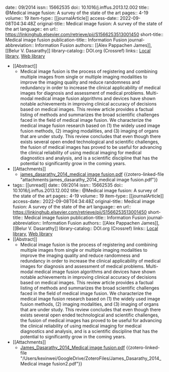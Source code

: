 date:: 09/2014
issn:: 15662535
doi:: 10.1016/j.inffus.2013.12.002
title:: @Medical image fusion: A survey of the state of the art
pages:: 4-19
volume:: 19
item-type:: [[journalArticle]]
access-date:: 2022-09-08T04:34:48Z
original-title:: Medical image fusion: A survey of the state of the art
language:: en
url:: https://linkinghub.elsevier.com/retrieve/pii/S1566253513001450
short-title:: Medical image fusion
publication-title:: Information Fusion
journal-abbreviation:: Information Fusion
authors:: [[Alex Pappachen James]], [[Belur V. Dasarathy]]
library-catalog:: DOI.org (Crossref)
links:: [Local library](zotero://select/library/items/X7JIRRCT), [Web library](https://www.zotero.org/users/6786528/items/X7JIRRCT)

- [[Abstract]]
	- Medical image fusion is the process of registering and combining multiple images from single or multiple imaging modalities to improve the imaging quality and reduce randomness and redundancy in order to increase the clinical applicability of medical images for diagnosis and assessment of medical problems. Multi-modal medical image fusion algorithms and devices have shown notable achievements in improving clinical accuracy of decisions based on medical images. This review article provides a factual listing of methods and summarizes the broad scientific challenges faced in the field of medical image fusion. We characterize the medical image fusion research based on (1) the widely used image fusion methods, (2) imaging modalities, and (3) imaging of organs that are under study. This review concludes that even though there exists several open ended technological and scientific challenges, the fusion of medical images has proved to be useful for advancing the clinical reliability of using medical imaging for medical diagnostics and analysis, and is a scientific discipline that has the potential to significantly grow in the coming years.
- [[Attachments]]
	- [james_dasarathy_2014_medical image fusion.pdf](zotero://select/library/items/3ZVVYK2L) {{zotero-linked-file "attachments:james_dasarathy_2014_medical image fusion.pdf"}}
- tags:: [[unread]]
  date:: 09/2014
  issn:: 15662535
  doi:: 10.1016/j.inffus.2013.12.002
  title:: @Medical image fusion: A survey of the state of the art
  pages:: 4-19
  volume:: 19
  item-type:: [[journalArticle]]
  access-date:: 2022-09-08T04:34:48Z
  original-title:: Medical image fusion: A survey of the state of the art
  language:: en
  url:: https://linkinghub.elsevier.com/retrieve/pii/S1566253513001450
  short-title:: Medical image fusion
  publication-title:: Information Fusion
  journal-abbreviation:: Information Fusion
  authors:: [[Alex Pappachen James]], [[Belur V. Dasarathy]]
  library-catalog:: DOI.org (Crossref)
  links:: [Local library](zotero://select/library/items/X7JIRRCT), [Web library](https://www.zotero.org/users/6786528/items/X7JIRRCT)
- [[Abstract]]
	- Medical image fusion is the process of registering and combining multiple images from single or multiple imaging modalities to improve the imaging quality and reduce randomness and redundancy in order to increase the clinical applicability of medical images for diagnosis and assessment of medical problems. Multi-modal medical image fusion algorithms and devices have shown notable achievements in improving clinical accuracy of decisions based on medical images. This review article provides a factual listing of methods and summarizes the broad scientific challenges faced in the field of medical image fusion. We characterize the medical image fusion research based on (1) the widely used image fusion methods, (2) imaging modalities, and (3) imaging of organs that are under study. This review concludes that even though there exists several open ended technological and scientific challenges, the fusion of medical images has proved to be useful for advancing the clinical reliability of using medical imaging for medical diagnostics and analysis, and is a scientific discipline that has the potential to significantly grow in the coming years.
- [[Attachments]]
	- [James_Dasarathy_2014_Medical image fusion.pdf](zotero://select/library/items/5A5FF6XB) {{zotero-linked-file "/Users/kexinwei/GoogleDrive/ZoteroFiles/James_Dasarathy_2014_Medical image fusion2.pdf"}}